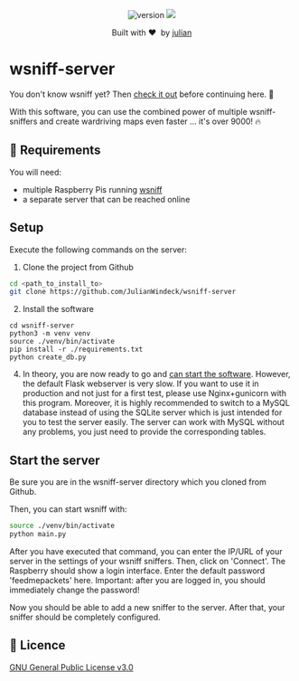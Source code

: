 <p align="center">
  
  <p align="center">
    <img alt="version" src="https://img.shields.io/badge/version-1.4-brightgreen?style=for-the-badge&labelColor=6d6157" />
    <img src="https://img.shields.io/badge/uses-python3-brightgreen?style=for-the-badge&logo=python&logoColor=white&labelColor=6d6157" />
  </p>
  <div align="center">Built with ❤️&nbsp; by <a href="https://github.com/JulianWindeck">julian</a></div>
</p>

# wsniff-server 
You don't know wsniff yet? Then [check it out](https://github.com/JulianWindeck/wsniff) before continuing here. 🌱

With this software, you can use the combined power of multiple wsniff-sniffers and create wardriving maps even faster ... it's over 9000! 🔥
 
## 📝 Requirements
You will need:
- multiple Raspberry Pis running [wsniff](https://github.com/JulianWindeck/wsniff)
- a separate server that can be reached online 

## Setup 
Execute the following commands on the server:

1. Clone the project from Github
```sh
cd <path_to_install_to>
git clone https://github.com/JulianWindeck/wsniff-server
```
2. Install the software 
```
cd wsniff-server
python3 -m venv venv
source ./venv/bin/activate
pip install -r ./requirements.txt
python create_db.py
```

4. In theory, you are now ready to go and [can start the software](#start-wsniff).
However, the default Flask webserver is very slow. If you want to use it in production and not just for a first test, 
please use Nginx+gunicorn with this program. 
Moreover, it is highly recommended to switch to a MySQL database instead of using the SQLite server which is just intended for
you to test the server easily. The server can work with MySQL without any problems, you just need to provide the corresponding tables.

## Start the server
Be sure you are in the wsniff-server directory which you cloned from Github.

Then, you can start wsniff with:
```sh
source ./venv/bin/activate
python main.py
```
After you have executed that command, you can enter the IP/URL of your server in the settings of your wsniff sniffers.
Then, click on 'Connect'. The Raspberry should show a login interface. Enter the default password 'feedmepackets' here.
Important: after you are logged in, you should immediately change the password!

Now you should be able to add a new sniffer to the server. After that, your sniffer should be completely configured.

## 📖 Licence
[GNU General Public License v3.0](https://github.com/JulianWindeck/wsniff/blob/main/LICENSE.md)
